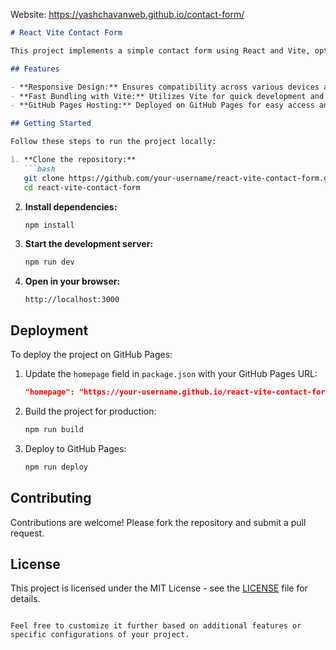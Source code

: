 Website: https://yashchavanweb.github.io/contact-form/

```markdown
# React Vite Contact Form

This project implements a simple contact form using React and Vite, optimized for fast bundling and performance. It allows users to submit inquiries or messages conveniently through a streamlined user interface.

## Features

- **Responsive Design:** Ensures compatibility across various devices and screen sizes.
- **Fast Bundling with Vite:** Utilizes Vite for quick development and production builds.
- **GitHub Pages Hosting:** Deployed on GitHub Pages for easy access and sharing.

## Getting Started

Follow these steps to run the project locally:

1. **Clone the repository:**
   ```bash
   git clone https://github.com/your-username/react-vite-contact-form.git
   cd react-vite-contact-form
   ```

2. **Install dependencies:**
   ```bash
   npm install
   ```

3. **Start the development server:**
   ```bash
   npm run dev
   ```

4. **Open in your browser:**
   ```
   http://localhost:3000
   ```

## Deployment

To deploy the project on GitHub Pages:

1. Update the `homepage` field in `package.json` with your GitHub Pages URL:
   ```json
   "homepage": "https://your-username.github.io/react-vite-contact-form/"
   ```

2. Build the project for production:
   ```bash
   npm run build
   ```

3. Deploy to GitHub Pages:
   ```bash
   npm run deploy
   ```

## Contributing

Contributions are welcome! Please fork the repository and submit a pull request.

## License

This project is licensed under the MIT License - see the [LICENSE](LICENSE) file for details.
```

Feel free to customize it further based on additional features or specific configurations of your project.
